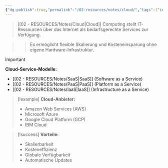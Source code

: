 ```yaml
---
{"dg-publish":true,"permalink":"/02-resources/notes/cloud/","tags":["infrastruktur/cloud-computing","services/distributed"],"noteIcon":"","updated":"2025-10-29T12:59:04.542+01:00"}
---
```



>[[02 - RESOURCES/Notes/Cloud\|Cloud]] Computing stellt IT-Ressourcen über das Internet als bedarfsgerechte Services zur Verfügung.

>>Es ermöglicht flexible Skalierung und Kosteneinsparung ohne eigene Hardware-Infrastruktur.

>[!important] 
>**Cloud-Service-Modelle:**
>- [[02 - RESOURCES/Notes/SaaS\|SaaS]] (Software as a Service)
>- [[02 - RESOURCES/Notes/PaaS\|PaaS]] (Platform as a Service)  
>- [[02 - RESOURCES/Notes/IaaS\|IaaS]] (Infrastructure as a Service)

>[!example] 
>**Cloud-Anbieter:**
>- Amazon Web Services (AWS)
>- Microsoft Azure
>- Google Cloud Platform (GCP)
>- IBM Cloud

>[!success] 
>**Vorteile:**
>- Skalierbarkeit
>- Kosteneffizienz
>- Globale Verfügbarkeit
>- Automatische Updates
